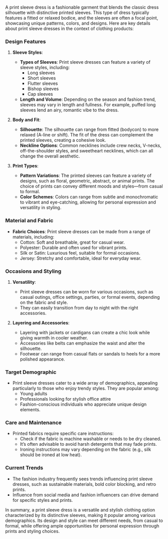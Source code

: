 A print sleeve dress is a fashionable garment that blends the classic dress silhouette with distinctive printed sleeves. This type of dress typically features a fitted or relaxed bodice, and the sleeves are often a focal point, showcasing unique patterns, colors, and designs. Here are key details about print sleeve dresses in the context of clothing products:

### Design Features
1. **Sleeve Styles**:
   - **Types of Sleeves**: Print sleeve dresses can feature a variety of sleeve styles, including:
     - Long sleeves
     - Short sleeves
     - Flutter sleeves
     - Bishop sleeves
     - Cap sleeves
   - **Length and Volume**: Depending on the season and fashion trend, sleeves may vary in length and fullness. For example, puffed long sleeves lend an airy, romantic vibe to the dress.

2. **Body and Fit**:
   - **Silhouette**: The silhouette can range from fitted (bodycon) to more relaxed (A-line or shift). The fit of the dress can complement the printed sleeves, creating a cohesive look.
   - **Neckline Options**: Common necklines include crew necks, V-necks, off-the-shoulder styles, and sweetheart necklines, which can all change the overall aesthetic.

3. **Print Types**:
   - **Pattern Variations**: The printed sleeves can feature a variety of designs, such as floral, geometric, abstract, or animal prints. The choice of prints can convey different moods and styles—from casual to formal.
   - **Color Schemes**: Colors can range from subtle and monochromatic to vibrant and eye-catching, allowing for personal expression and versatility in styling.

### Material and Fabric
- **Fabric Choices**: Print sleeve dresses can be made from a range of materials, including:
  - Cotton: Soft and breathable, great for casual wear.
  - Polyester: Durable and often used for vibrant prints.
  - Silk or Satin: Luxurious feel, suitable for formal occasions.
  - Jersey: Stretchy and comfortable, ideal for everyday wear.
  
### Occasions and Styling
1. **Versatility**:
   - Print sleeve dresses can be worn for various occasions, such as casual outings, office settings, parties, or formal events, depending on the fabric and style.
   - They can easily transition from day to night with the right accessories.

2. **Layering and Accessories**:
   - Layering with jackets or cardigans can create a chic look while giving warmth in cooler weather.
   - Accessories like belts can emphasize the waist and alter the silhouette.
   - Footwear can range from casual flats or sandals to heels for a more polished appearance.

### Target Demographic
- Print sleeve dresses cater to a wide array of demographics, appealing particularly to those who enjoy trendy styles. They are popular among:
  - Young adults
  - Professionals looking for stylish office attire
  - Fashion-conscious individuals who appreciate unique design elements.

### Care and Maintenance
- Printed fabrics require specific care instructions:
  - Check if the fabric is machine washable or needs to be dry cleaned.
  - It’s often advisable to avoid harsh detergents that may fade prints.
  - Ironing instructions may vary depending on the fabric (e.g., silk should be ironed at low heat).

### Current Trends
- The fashion industry frequently sees trends influencing print sleeve dresses, such as sustainable materials, bold color blocking, and retro prints.
- Influence from social media and fashion influencers can drive demand for specific styles and prints.

In summary, a print sleeve dress is a versatile and stylish clothing option characterized by its distinctive sleeves, making it popular among various demographics. Its design and style can meet different needs, from casual to formal, while offering ample opportunities for personal expression through prints and styling choices.